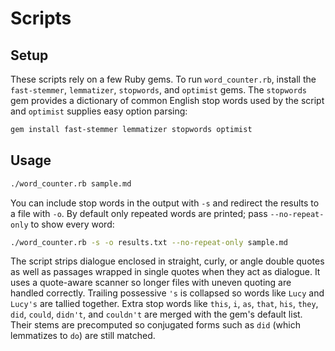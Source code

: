 # Scripts

## Setup

These scripts rely on a few Ruby gems. To run `word_counter.rb`, install the
`fast-stemmer`, `lemmatizer`, `stopwords`, and `optimist` gems. The
`stopwords` gem provides a dictionary of common English stop words used by the
script and `optimist` supplies easy option parsing:

```bash
gem install fast-stemmer lemmatizer stopwords optimist
```

## Usage

```bash
./word_counter.rb sample.md
```

You can include stop words in the output with `-s` and redirect the results to
a file with `-o`. By default only repeated words are printed; pass
`--no-repeat-only` to show every word:

```bash
./word_counter.rb -s -o results.txt --no-repeat-only sample.md
```

 The script strips dialogue enclosed in straight, curly, or angle double quotes
as well as passages wrapped in single quotes when they act as dialogue.
It uses a quote-aware scanner so longer files with uneven quoting are handled
 correctly.
Trailing possessive `'s` is collapsed so words like `Lucy` and `Lucy's` are
tallied together. Extra stop words like `this`, `i`, `as`, `that`, `his`,
`they`, `did`, `could`, `didn't`, and `couldn't` are merged with the gem's
default list. Their stems are precomputed so conjugated forms such as `did`
(which lemmatizes to `do`) are still matched.
